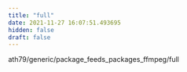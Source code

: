 ```yaml
---
title: "full"
date: 2021-11-27 16:07:51.493695
hidden: false
draft: false
---
```


ath79/generic/package_feeds_packages_ffmpeg/full

